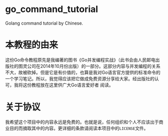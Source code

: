 go_command_tutorial
===================

Golang command tutorial by Chinese.

本教程的由来
===================

这份Go命令教程原先是我编著的图书《Go并发编程实战》（此书会由人民邮电出版社的图灵公司在2014年10月份出版）的一部分。这部分内容与并发编程的关系不大，故被砍掉。但是它是有价值的，也算是我对Go语言官方提供的标准命令的一个学习笔记。所以，我觉得应该把它做成免费资源分享给大家。经出版社的认可，我将这份教程放在这里供广大Go语言爱好者
阅读。

关于协议
===================

我希望这个项目中的内容永远是免费的。也就是说，任何组织和个人不应该出于商业目的而摘取其中的内容。更详细的条款请阅读本项目中的```LICENSE```文件。
